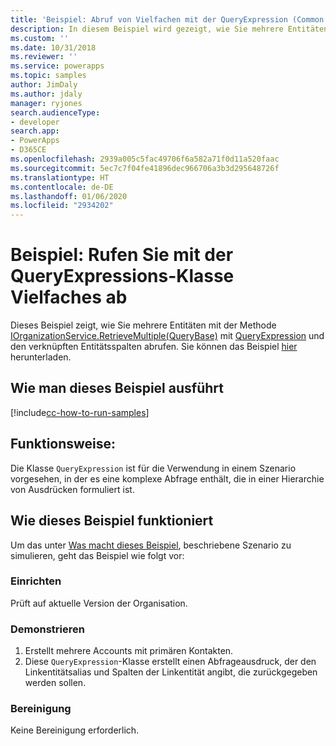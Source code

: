 ```yaml
---
title: 'Beispiel: Abruf von Vielfachen mit der QueryExpression (Common Data Service) | Microsoft-Dokumentation'
description: In diesem Beispiel wird gezeigt, wie Sie mehrere Entitäten mit QueryExpression abrufen.
ms.custom: ''
ms.date: 10/31/2018
ms.reviewer: ''
ms.service: powerapps
ms.topic: samples
author: JimDaly
ms.author: jdaly
manager: ryjones
search.audienceType:
- developer
search.app:
- PowerApps
- D365CE
ms.openlocfilehash: 2939a005c5fac49706f6a582a71f0d11a520faac
ms.sourcegitcommit: 5ec7c7f04fe41896dec966706a3b3d295648726f
ms.translationtype: HT
ms.contentlocale: de-DE
ms.lasthandoff: 01/06/2020
ms.locfileid: "2934202"
---
```

# <a name="sample-retrieve-multiple-with-the-queryexpression-class"></a>Beispiel: Rufen Sie mit der QueryExpressions-Klasse Vielfaches ab

<!-- Re-title? This is really about retrieving  related records 
https://docs.microsoft.com/dynamics365/customer-engagement/developer/org-service/sample-retrieve-multiple-queryexpression-class
-->
Dieses Beispiel zeigt, wie Sie mehrere Entitäten mit der Methode [IOrganizationService.RetrieveMultiple(QueryBase)](https://docs.microsoft.com/dotnet/api/microsoft.xrm.sdk.iorganizationservice.retrievemultiple?view=dynamics-general-ce-9#Microsoft_Xrm_Sdk_IOrganizationService_RetrieveMultiple_Microsoft_Xrm_Sdk_Query_QueryBase_) mit [QueryExpression](https://docs.microsoft.com/dotnet/api/microsoft.xrm.sdk.query.queryexpression?view=dynamics-general-ce-9) und den verknüpften Entitätsspalten abrufen. Sie können das Beispiel [hier](https://github.com/Microsoft/PowerApps-Samples/tree/master/cds/orgsvc/C%23/RetrieveMultipleByQueryExpression) herunterladen.

## <a name="how-to-run-this-sample"></a>Wie man dieses Beispiel ausführt

[!include[cc-how-to-run-samples](../../includes/cc-how-to-run-samples.md)]


## <a name="what-this-sample-does"></a>Funktionsweise:

Die Klasse `QueryExpression` ist für die Verwendung in einem Szenario vorgesehen, in der es eine komplexe Abfrage enthält, die in einer Hierarchie von Ausdrücken formuliert ist.

## <a name="how-this-sample-works"></a>Wie dieses Beispiel funktioniert

Um das unter [Was macht dieses Beispiel](#what-this-sample-does), beschriebene Szenario zu simulieren, geht das Beispiel wie folgt vor:

### <a name="setup"></a>Einrichten

Prüft auf aktuelle Version der Organisation.

### <a name="demonstrate"></a>Demonstrieren

1. Erstellt mehrere Accounts mit primären Kontakten.
1. Diese `QueryExpression`-Klasse erstellt einen Abfrageausdruck, der den Linkentitätsalias und Spalten der Linkentität angibt, die zurückgegeben werden sollen.

### <a name="clean-up"></a>Bereinigung

Keine Bereinigung erforderlich.
